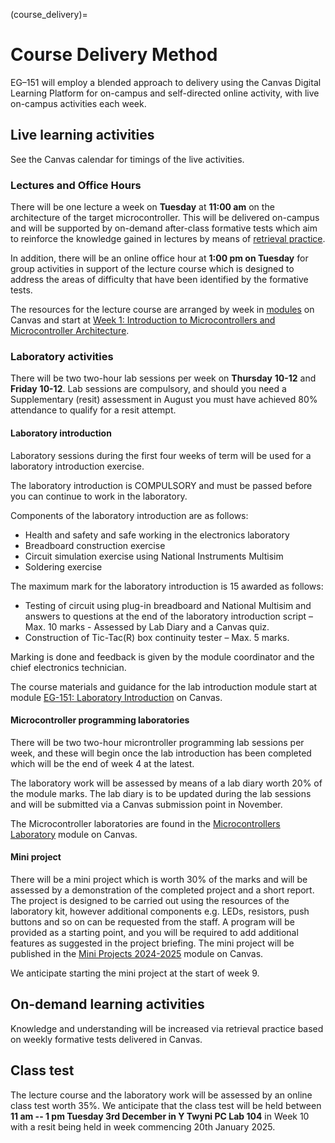(course_delivery)=
# Course Delivery Method

EG–151 will employ a blended approach to delivery using the Canvas Digital Learning Platform for on-campus and self-directed online activity, with live on-campus activities each week.

## Live learning activities

See the Canvas calendar for timings of the live activities.

### Lectures and Office Hours

There will be one lecture a week on **Tuesday** at **11:00 am** on the architecture of the target microcontroller. This will be delivered on-campus and will be supported by on-demand after-class formative tests which aim to reinforce the knowledge gained in lectures by means of [retrieval practice](https://youtu.be/gncl5Fn7CJ4).

In addition, there will be an online office hour at **1:00 pm on Tuesday** for group activities in support of the lecture course which is designed to address the areas of difficulty that have been identified by the formative tests. 

The resources for the lecture course are arranged by week in [modules](https://community.canvaslms.com/t5/Canvas-Basics-Guide/What-are-Modules/ta-p/6) on Canvas and start at [Week 1: Introduction to Microcontrollers and Microcontroller Architecture](https://canvas.swansea.ac.uk/courses/52902/modules#module_376451).

### Laboratory activities

There will be two two-hour lab sessions per week on **Thursday** **10-12** and **Friday** **10-12**. Lab sessions are compulsory, and should you need a Supplementary (resit) assessment in August you must have achieved 80% attendance to qualify for a resit attempt.

#### Laboratory introduction

Laboratory sessions during the first four weeks of term will be used for a laboratory introduction exercise.

The laboratory introduction is COMPULSORY and must be passed before you can continue to work in the laboratory.

Components of the laboratory introduction are as follows:

* Health and safety and safe working in the electronics laboratory
* Breadboard construction exercise
* Circuit simulation exercise using National Instruments Multisim
* Soldering exercise

The maximum mark for the laboratory introduction is 15 awarded as follows:

* Testing of circuit using plug-in breadboard and National Multisim and answers to questions at the end of the laboratory introduction script – Max. 10 marks - Assessed by Lab Diary and a Canvas quiz.
* Construction of Tic-Tac(R) box continuity tester – Max. 5 marks.

Marking is done and feedback is given by the module coordinator and the chief electronics technician.

The course materials and guidance for the lab introduction module start at module [EG-151: Laboratory Introduction](https://canvas.swansea.ac.uk/courses/52902/modules#module_376450) on Canvas.

#### Microcontroller programming laboratories

There will be two two-hour microntroller programming lab sessions per week, and these will begin once the lab introduction has been completed which will be the end of week 4 at the latest.

The laboratory work will be assessed by means of a lab diary worth 20% of the module marks. The lab diary is to be updated during the lab sessions and will be submitted via a Canvas submission point in November. 

The Microcontroller laboratories are found in the [Microcontrollers Laboratory](https://canvas.swansea.ac.uk/courses/52902/modules#module_376463) module on Canvas.

#### Mini project

There will be a mini project which is worth 30% of the marks and will be assessed by a demonstration of the completed project and a short report. The project is designed to be carried out using the resources of the laboratory kit, however additional components e.g. LEDs, resistors, push buttons and so on can be requested from the staff. A program will be provided as a starting point, and you will be required to add additional features as suggested in the project briefing. The mini project will be published in the [Mini Projects 2024-2025](https://canvas.swansea.ac.uk/courses/52902/modules#module_376465) module on Canvas.

We anticipate starting the mini project at the start of week 9.

## On-demand learning activities

Knowledge and understanding will be increased via retrieval practice based on weekly formative tests delivered in Canvas.

## Class test

The lecture course and the laboratory work will be assessed by an online class test worth 35%. We anticipate that the class test will be held between  **11 am -- 1 pm Tuesday 3rd December in Y Twyni PC Lab 104** in Week 10 with a resit being held in week commencing 20th January 2025.
